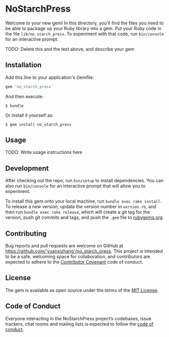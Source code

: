 # NoStarchPress

Welcome to your new gem! In this directory, you'll find the files you need to be able to package up your Ruby library into a gem. Put your Ruby code in the file `lib/no_starch_press`. To experiment with that code, run `bin/console` for an interactive prompt.

TODO: Delete this and the text above, and describe your gem

## Installation

Add this line to your application's Gemfile:

```ruby
gem 'no_starch_press'
```

And then execute:

    $ bundle

Or install it yourself as:

    $ gem install no_starch_press

## Usage

TODO: Write usage instructions here

## Development

After checking out the repo, run `bin/setup` to install dependencies. You can also run `bin/console` for an interactive prompt that will allow you to experiment.

To install this gem onto your local machine, run `bundle exec rake install`. To release a new version, update the version number in `version.rb`, and then run `bundle exec rake release`, which will create a git tag for the version, push git commits and tags, and push the `.gem` file to [rubygems.org](https://rubygems.org).

## Contributing

Bug reports and pull requests are welcome on GitHub at https://github.com/'yuanxizhang'/no_starch_press. This project is intended to be a safe, welcoming space for collaboration, and contributors are expected to adhere to the [Contributor Covenant](http://contributor-covenant.org) code of conduct.

## License

The gem is available as open source under the terms of the [MIT License](https://opensource.org/licenses/MIT).

## Code of Conduct

Everyone interacting in the NoStarchPress project’s codebases, issue trackers, chat rooms and mailing lists is expected to follow the [code of conduct](https://github.com/'yuanxizhang'/no_starch_press/blob/master/CODE_OF_CONDUCT.md).
